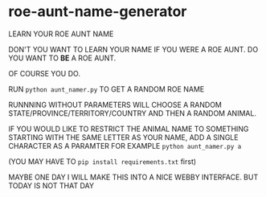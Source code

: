 # roe-aunt-name-generator
LEARN YOUR ROE AUNT NAME

DON'T YOU WANT TO LEARN YOUR NAME IF YOU WERE A ROE AUNT. DO YOU WANT TO **BE** A ROE AUNT.

OF COURSE YOU DO.

RUN `python aunt_namer.py` TO GET A RANDOM ROE NAME

RUNNNING WITHOUT PARAMETERS WILL CHOOSE A RANDOM STATE/PROVINCE/TERRITORY/COUNTRY AND THEN A RANDOM ANIMAL.

IF YOU WOULD LIKE TO RESTRICT THE ANIMAL NAME TO SOMETHING STARTING WITH THE SAME LETTER AS YOUR NAME, ADD A SINGLE CHARACTER AS A PARAMTER FOR EXAMPLE `python aunt_namer.py a`

(YOU MAY HAVE TO `pip install requirements.txt` first)

MAYBE ONE DAY I WILL MAKE THIS INTO A NICE WEBBY INTERFACE. BUT TODAY IS NOT THAT DAY
